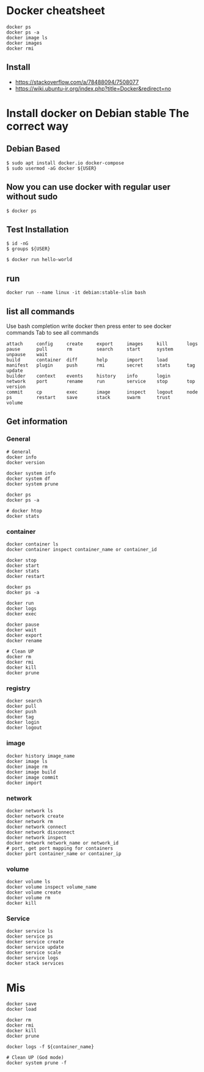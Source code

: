 # Docker cheatsheet
```
docker ps 
docker ps -a
docker image ls
docker images
docker rmi 
```
## Install

* https://stackoverflow.com/a/78488094/7508077
* https://wiki.ubuntu-ir.org/index.php?title=Docker&redirect=no

# Install docker on Debian stable The correct way

 ## Debian Based
 
 ```
 $ sudo apt install docker.io docker-compose
 $ sudo usermod -aG docker ${USER}
```

## Now you can use docker with regular user without sudo
```
$ docker ps
```

## Test Installation
```
$ id -nG
$ groups ${USER}

$ docker run hello-world
```

## run
```
docker run --name linux -it debian:stable-slim bash
```

## list all commands
Use bash completion write docker then press enter to see docker commands
Tab to see all commands

```
attach     config     create     export     images     kill       logs       pause      pull       rm         search     start      system     unpause    wait
build      container  diff       help       import     load       manifest   plugin     push       rmi        secret     stats      tag        update     
builder    context    events     history    info       login      network    port       rename     run        service    stop       top        version    
commit     cp         exec       image      inspect    logout     node       ps         restart    save       stack      swarm      trust      volume
```

## Get information

### General
```
# General
docker info
docker version

docker system info 
docker system df
docker system prune

docker ps
docker ps -a

# docker htop
docker stats
```

### container
```
docker container ls
docker container inspect container_name or container_id

docker stop
docker start
docker stats
docker restart

docker ps
docker ps -a

docker run
docker logs
docker exec

docker pause
docker wait
docker export
docker rename

# Clean UP
docker rm
docker rmi
docker kill
docker prune
```

### registry
```
docker search
docker pull
docker push
docker tag
docker login
docker logout
```

### image
```
docker history image_name
docker image ls
docker image rm
docker image build
docker image commit
docker import
```

### network
```
docker network ls
docker network create
docker network rm
docker network connect
docker network disconnect
docker network inspect
docker network network_name or network_id
# port, get port mapping for containers
docker port container_name or container_ip
```

### volume
```
docker volume ls 
docker volume inspect volume_name
docker volume create
docker volume rm
docker kill 
```

### Service
```
docker service ls
docker service ps
docker service create
docker service update
docker service scale
docker service logs
docker stack services
```

# Mis
```
docker save
docker load

docker rm
docker rmi
docker kill
docker prune

docker logs -f ${container_name}

# Clean UP (God mode)
docker system prune -f

```
